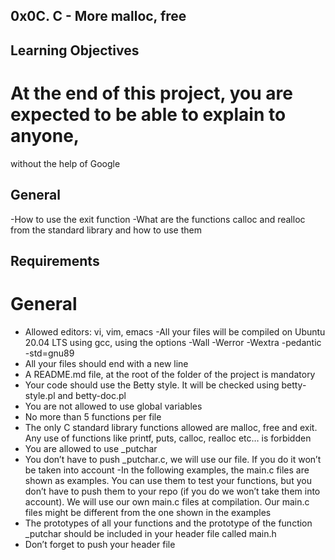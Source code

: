 ## 0x0C. C - More malloc, free
## Learning Objectives
# At the end of this project, you are expected to be able to explain to anyone,
without the help of Google
## General
-How to use the exit function
-What are the functions calloc and realloc from the standard library and
how to use them
## Requirements
# General
- Allowed editors: vi, vim, emacs
-All your files will be compiled on Ubuntu 20.04 LTS using gcc, using the
options -Wall -Werror -Wextra -pedantic -std=gnu89
- All your files should end with a new line
- A README.md file, at the root of the folder of the project is mandatory
- Your code should use the Betty style. It will be checked using betty-style.pl
 and betty-doc.pl
- You are not allowed to use global variables
- No more than 5 functions per file
- The only C standard library functions allowed are malloc, free and exit.
 Any use of functions like printf, puts, calloc, realloc etc… is forbidden
- You are allowed to use _putchar
- You don’t have to push _putchar.c, we will use our file. If you do it won’t
be taken into account
-In the following examples, the main.c files are shown as examples.
You can use them to test your functions, but you don’t have to push them to
your repo (if you do we won’t take them into account). We will use our own
main.c files at compilation. Our main.c files might be different from the
one shown in the examples
- The prototypes of all your functions and the prototype of the function
 _putchar should be included in your header file called main.h
- Don’t forget to push your header file